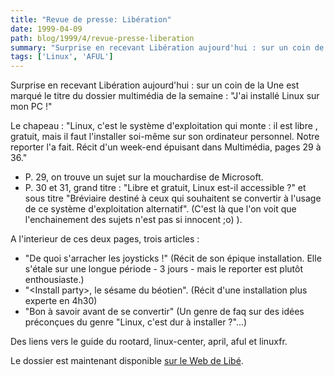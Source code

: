 ```yaml
---
title: "Revue de presse: Libération"
date: 1999-04-09
path: blog/1999/4/revue-presse-liberation
summary: "Surprise en recevant Libération aujourd'hui : sur un coin de la Une est marqué le titre du dossier multimédia de la semaine : \"J'ai installé Linux sur mon PC !\" Le chapeau : \"Linux, c'est le système d'exploitation qui monte : il est libre , gratuit, mais il faut l'installer soi-même sur son ordinateur personnel."
tags: ['Linux', 'AFUL']
---
```


<P>Surprise en recevant Libération aujourd'hui : sur un coin de la Une est
marqué le titre du dossier multimédia de la semaine : "J'ai installé
Linux sur mon PC !"</P>

<P>Le chapeau : "Linux, c'est le système d'exploitation qui monte : il est
libre , gratuit, mais il faut l'installer soi-même sur son ordinateur
personnel. Notre reporter l'a fait. Récit d'un week-end épuisant dans
Multimédia, pages 29 à 36."</P>

<UL>

<LI>P. 29, on trouve un sujet sur la mouchardise de Microsoft.
<LI>P. 30 et 31, grand titre :  "Libre et gratuit, Linux est-il accessible
?" et sous titre "Bréviaire destiné à ceux qui souhaitent se convertir à
l'usage de ce système d'exploitation alternatif". (C'est là que l'on
voit que l'enchainement des sujets n'est pas si innocent ;o) ).
</UL>

<P>A l'interieur de ces deux pages, trois articles :</P>

<UL>

<LI>"De quoi s'arracher les joysticks !" (Récit de son épique
installation. Elle s'étale sur une longue période - 3 jours - mais le
reporter est plutôt enthousiaste.)
<LI>"&lt;Install party&gt;, le sésame du béotien". (Récit d'une installation
plus experte en 4h30)
<LI>"Bon à savoir avant de se convertir" (Un genre de faq sur des idées
préconçues du genre "Linux, c'est dur à installer ?"...)
</UL>

<P>Des liens vers le guide du rootard, linux-center, april, aful et
linuxfr.</P>

<P>Le dossier est maintenant disponible
<A HREF="http://www.liberation.com/multi/cahier/articles/sem99.15/cah990409a.html">sur le Web de Libé</A>.
</P>


